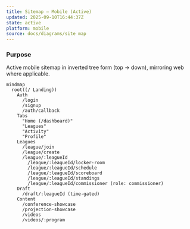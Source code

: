 ```yaml
---
title: Sitemap — Mobile (Active)
updated: 2025-09-10T16:44:37Z
state: active
platform: mobile
source: docs/diagrams/site map
---
```


### Purpose

Active mobile sitemap in inverted tree form (top → down), mirroring web where applicable.

```mermaid
mindmap
  root((/ Landing))
    Auth
      /login
      /signup
      /auth/callback
    Tabs
      "Home (/dashboard)"
      "Leagues"
      "Activity"
      "Profile"
    Leagues
      /league/join
      /league/create
      /league/:leagueId
        /league/:leagueId/locker-room
        /league/:leagueId/schedule
        /league/:leagueId/scoreboard
        /league/:leagueId/standings
        /league/:leagueId/commissioner (role: commissioner)
    Draft
      /draft/:leagueId (time-gated)
    Content
      /conference-showcase
      /projection-showcase
      /videos
      /videos/:program
```
